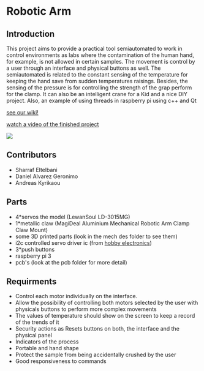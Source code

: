# Robotic Arm

## Introduction 
This project aims to provide a practical tool semiautomated to work in control environments as labs where the contamination of the human hand, for example, is not allowed in certain samples. The movement is control by a user through an interface and physical buttons as well. 
The semiautomated is related to the constant sensing of the temperature for keeping the hand save from sudden temperatures raisings. Besides, the sensing of the pressure is for controlling the strength of the grap perform for the clamp.
It can also be an intelligent crane for a Kid and a nice DIY project. Also, an example of using threads in raspberry pi using c++ and Qt

[ see our wiki! ](https://github.com/kyriakouandreas/RoboticArm/wiki)

[ watch a video of the finished project](https://youtu.be/8hPd8vS8S5o)

![](https://raw.githubusercontent.com/kyriakouandreas/RoboticArm/master/render2.JPG)

## Contributors 
- Sharraf Eltelbani
- Daniel Alvarez Geronimo
- Andreas Kyrikaou

## Parts 
- 4*servos the model             (LewanSoul LD-3015MG)
- 1*metallic claw                (MagiDeal Aluminium Mechanical Robotic Arm Clamp Claw Mount)
- some 3D printed parts          (look in the mech des folder to see them)
- i2c controlled servo driver ic (from [hobby electronics](http://www.hobbytronics.co.uk/servo-controller-12ch-ht))
- 3*push buttons  
- raspberry pi 3
- pcb's                          (look at the pcb folder for more detail)

## Requirments
- Control each motor individually on the interface.
- Allow the possibility of controlling both motors selected by the user with physicals buttons to perform more complex movements
- The values of temperature should show on the screen to keep a record of the trends of it
- Security actions as Resets buttons on both, the interface and the physical panel
- Indicators of the process
- Portable and hand shape
- Protect the sample from being accidentally crushed by the user
- Good responsiveness to commands 

